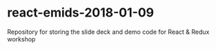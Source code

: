 # react-emids-2018-01-09
Repository for storing the slide deck and demo code for React &amp; Redux workshop
